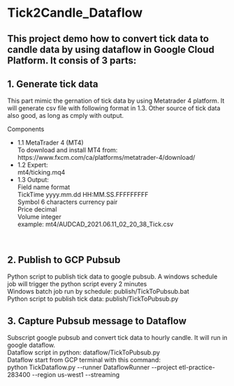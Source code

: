 # Tick2Candle_Dataflow
<h2>This project demo how to convert tick data to candle data by using dataflow in Google Cloud Platform. It consis of 3 parts:</h2>
<h2>1. Generate tick data</h2>
   This part mimic the gernation of tick data by using Metatrader 4 platform. It will generate csv file with following format in 1.3. Other source of tick data also good, as long as cmply with output.<br>

Components<br>
<ul>
<li>
1.1 MetaTrader 4 (MT4)<br>
    To download and install MT4 from:<br>
    https://www.fxcm.com/ca/platforms/metatrader-4/download/<br>
</li>
<li>
1.2 Expert:<br>
    mt4/ticking.mq4<br>
</li>
<li>
1.3 Output:<br>
    Field name    format<br>
    TickTime      yyyy.mm.dd HH:MM.SS.FFFFFFFFF<br>
    Symbol        6 characters currency pair<br>
    Price         decimal<br>
    Volume        integer<br>
    example: mt4/AUDCAD_2021.06.11_02_20_38_Tick.csv<br>
</li>
</ul>
<br>
<h2>2. Publish to GCP Pubsub</h2>
   Python script to publish tick data to google pubsub. A windows schedule job will trigger the python script every 2 minutes<br>
   Windows batch job run by schedule: publish/TickToPubsub.bat<br>
   Python script to publish tick data: publish/TickToPubsub.py<br>

<h2>3. Capture Pubsub message to Dataflow</h2>
   Subscript google pubsub and convert tick data to hourly candle. It will run in google dataflow.<br>
   Dataflow script in python: dataflow/TickToPubsub.py<br>
   Dataflow start from GCP terminal  with this command:<br>
   python TickDataflow.py  --runner DataflowRunner --project etl-practice-283400 --region us-west1 --streaming<br>
   